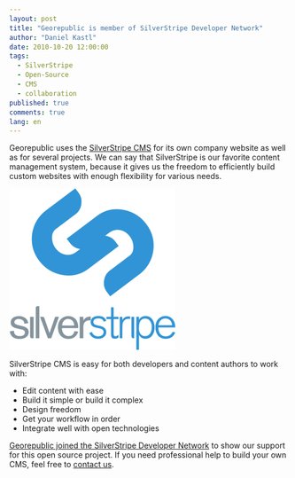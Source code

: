 ```yaml
---
layout: post
title: "Georepublic is member of SilverStripe Developer Network"
author: "Daniel Kastl"
date: 2010-10-20 12:00:00
tags: 
  - SilverStripe 
  - Open-Source 
  - CMS 
  - collaboration
published: true
comments: true
lang: en
---
```


Georepublic uses the [SilverStripe CMS][1] for its own company website as well as for several projects. We can say that SilverStripe is our favorite content management system, because it gives us the freedom to efficiently build custom websites with enough flexibility for various needs.

!['SilverStripe CMS'][2]

<!-- more -->

SilverStripe CMS is easy for both developers and content authors to work with:

- Edit content with ease
- Build it simple or build it complex
- Design freedom
- Get your workflow in order
- Integrate well with open technologies

[Georepublic joined the SilverStripe Developer Network][3] to show our support for this open source project. If you need professional help to build your own CMS, feel free to [contact us][4].


[1]: http://silverstripe.org/ 
[2]: /media/2010/silverstripelogo.png
[3]: http://silverstripe.org/silverstripe-developer-network/show/georepublic
[4]: http://georepublic.info/en/contact/
